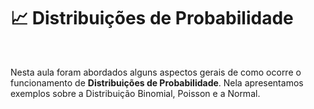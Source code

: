 # 📈 Distribuições de Probabilidade 

<br>

Nesta aula foram abordados alguns aspectos gerais de como ocorre o funcionamento de **Distribuições de Probabilidade**. Nela apresentamos exemplos sobre a 
Distribuição Binomial, Poisson e a Normal. 
